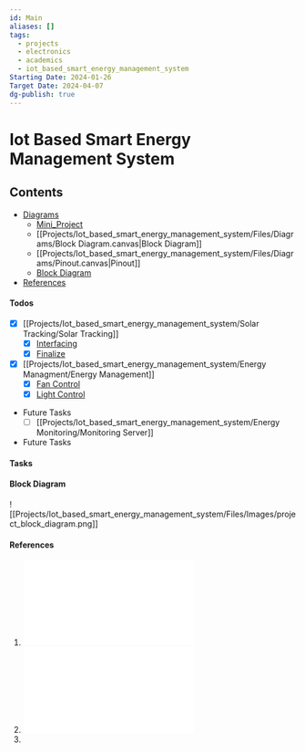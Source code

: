 ```yaml
---
id: Main
aliases: []
tags:
  - projects
  - electronics
  - academics
  - iot_based_smart_energy_management_system
Starting Date: 2024-01-26
Target Date: 2024-04-07
dg-publish: true
---
```

# Iot Based Smart Energy Management System

## Contents
- [Diagrams]()
	- [Mini_Project](Projects/Iot_based_smart_energy_management_system/Files/Diagrams/Mini_Project.canvas)
	- [[Projects/Iot_based_smart_energy_management_system/Files/Diagrams/Block Diagram.canvas|Block Diagram]]
	- [[Projects/Iot_based_smart_energy_management_system/Files/Diagrams/Pinout.canvas|Pinout]]
	- [Block Diagram](#block%20diagram)
- [References](#references)

#### Todos
- [x] [[Projects/Iot_based_smart_energy_management_system/Solar Tracking/Solar Tracking]]
	- [x] [Interfacing]()
	- [x] [Finalize]()

- [x] [[Projects/Iot_based_smart_energy_management_system/Energy Managment/Energy Management]]
    - [x] [Fan Control]()
    - [x] [Light Control]()
 - Future Tasks
	- [ ] [[Projects/Iot_based_smart_energy_management_system/Energy Monitoring/Monitoring Server]]

- Future Tasks

#### Tasks

#### Block Diagram

![[Projects/Iot_based_smart_energy_management_system/Files/Images/project_block_diagram.png]]

#### References
1. ![17_SI_10_CSDRA2020](Projects/Iot_based_smart_energy_management_system/Files/PDFs/17_SI_10_CSDRA2020.pdf)
2. ![Solar Trackng System](Projects/Iot_based_smart_energy_management_system/Files/PDFs/Solar%20Trackng%20System.pdf)
3. 
